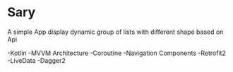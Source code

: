
# Sary 

A simple App display dynamic group of lists with different shape based on Api

-Kotlin -MVVM Architecture -Coroutine -Navigation Components -Retrofit2 -LiveData -Dagger2
